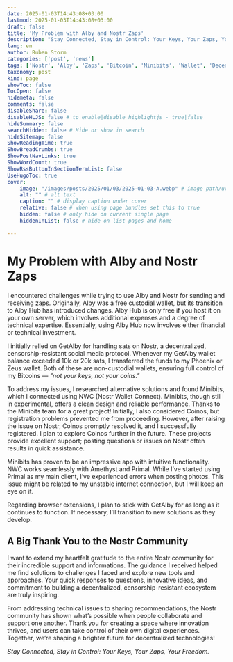 ```yaml
---
date: 2025-01-03T14:43:08+03:00
lastmod: 2025-01-03T14:43:08+03:00
draft: false
title: 'My Problem with Alby and Nostr Zaps'
description: "Stay Connected, Stay in Control: Your Keys, Your Zaps, Your Freedom."
lang: en
author: Ruben Storm
categories: ['post', 'news']
tags: ['Nostr', 'Alby', 'Zaps', 'Bitcoin', 'Minibits', 'Wallet', 'Decentralized', 'CoinOS']
taxonomy: post
kind: page
showToc: false
TocOpen: false
hidemeta: false
comments: false
disableShare: false
disableHLJS: false # to enable|disable highlightjs - true|false
hideSummary: false
searchHidden: false # Hide or show in search
hideSitemap: false
ShowReadingTime: true
ShowBreadCrumbs: true
ShowPostNavLinks: true
ShowWordCount: true
ShowRssButtonInSectionTermList: false
UseHugoToc: true
cover:
    image: "/images/posts/2025/01/03/2025-01-03-A.webp" # image path/url
    alt: "" # alt text
    caption: "" # display caption under cover
    relative: false # when using page bundles set this to true
    hidden: false # only hide on current single page
    hiddenInList: false # hide on list pages and home

---
```


# My Problem with Alby and Nostr Zaps

I encountered challenges while trying to use Alby and Nostr for sending and receiving zaps. Originally, Alby was a free custodial wallet, but its transition to Alby Hub has introduced changes. Alby Hub is only free if you host it on your own server, which involves additional expenses and a degree of technical expertise. Essentially, using Alby Hub now involves either financial or technical investment.

I initially relied on GetAlby for handling sats on Nostr, a decentralized, censorship-resistant social media protocol. Whenever my GetAlby wallet balance exceeded 10k or 20k sats, I transferred the funds to my Phoenix or Zeus wallet. Both of these are non-custodial wallets, ensuring full control of my Bitcoins — _"not your keys, not your coins."_

To address my issues, I researched alternative solutions and found Minibits, which I connected using NWC (Nostr Wallet Connect). Minibits, though still in experimental, offers a clean design and reliable performance. Thanks to the Minibits team for a great project! Initially, I also considered Coinos, but registration problems prevented me from proceeding. However, after raising the issue on Nostr, Coinos promptly resolved it, and I successfully registered. I plan to explore Coinos further in the future. These projects provide excellent support; posting questions or issues on Nostr often results in quick assistance.

Minibits has proven to be an impressive app with intuitive functionality. NWC works seamlessly with Amethyst and Primal. While I’ve started using Primal as my main client, I’ve experienced errors when posting photos. This issue might be related to my unstable internet connection, but I will keep an eye on it.

Regarding browser extensions, I plan to stick with GetAlby for as long as it continues to function. If necessary, I’ll transition to new solutions as they develop. 

## A Big Thank You to the Nostr Community

I want to extend my heartfelt gratitude to the entire Nostr community for their incredible support and informations. The guidance I received helped me find solutions to challenges I faced and explore new tools and approaches. Your quick responses to questions, innovative ideas, and commitment to building a decentralized, censorship-resistant ecosystem are truly inspiring.

From addressing technical issues to sharing recommendations, the Nostr community has shown what’s possible when people collaborate and support one another. Thank you for creating a space where innovation thrives, and users can take control of their own digital experiences. Together, we’re shaping a brighter future for decentralized technologies!
 
_Stay Connected, Stay in Control: Your Keys, Your Zaps, Your Freedom._


